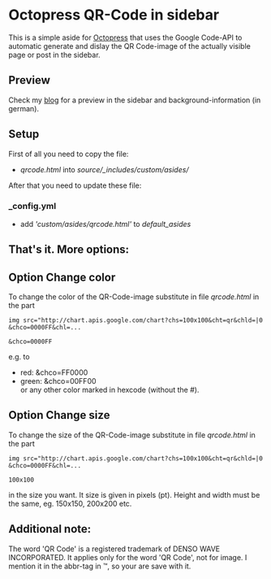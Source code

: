 # Octopress QR-Code in sidebar

This is a simple aside for <a href="http://www.octopress.org">Octopress</a> that uses the Google Code-API to automatic generate and dislay the QR Code-image of the actually visible page or post in the sidebar.

## Preview

Check my [blog](http://home-server-mind.com/automatische-qr-code-generierung-in-octopress/) for a preview in the sidebar and background-information (in german).

## Setup

First of all you need to copy the file:

* *qrcode.html* into *source/_includes/custom/asides/*

After that you need to update these file:

### _config.yml

* add *'custom/asides/qrcode.html'* to *default_asides*

## That's it. More options:

## Option Change color

To change the color of the QR-Code-image substitute in file *qrcode.html* in the part
```
img src="http://chart.apis.google.com/chart?chs=100x100&cht=qr&chld=|0
&chco=0000FF&chl=...
```  
```
&chco=0000FF
```  
e.g. to  
* red: &chco=FF0000  
* green: &chco=00FF00  
or any other color marked in hexcode (without the #).

## Option Change size

To change the size of the QR-Code-image substitute in file *qrcode.html* in the part  
```
img src="http://chart.apis.google.com/chart?chs=100x100&cht=qr&chld=|0
&chco=0000FF&chl=...
```  
```
100x100
```  
in the size you want. It size is given in pixels (pt). Height and width must be the same, eg. 150x150, 200x200 etc.



## Additional note:
The word 'QR Code' is a registered trademark of DENSO WAVE INCORPORATED. It applies only for the word 'QR Code', not for image. I mention it in the abbr-tag in &trade;, so your are save with it.
